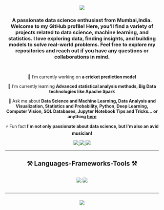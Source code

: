 

<h1 align="center">
    <img src="https://readme-typing-svg.herokuapp.com/?font=Righteous&size=35&center=true&vCenter=true&width=500&height=70&duration=4000&lines=Hi+There!+👋;+I'm+Atharva+Waghdhare!;" />
</h1>

<h3 align="center">A passionate data science enthusiast from Mumbai,India. Welcome to my GitHub profile! Here, you'll find a variety of projects related to data science, machine learning, and statistics. I love exploring data, finding insights, and building models to solve real-world problems. Feel free to explore my repositories and reach out if you have any questions or collaborations in mind.</h3>

<br/>

<div align="center">
 
 🔭 I’m currently working on **a cricket prediction model**
 
 🌱 I’m currently learning **Advanced statistical analysis methods, Big Data technologies like Apache Spark**

 💬 Ask me about **Data Science and Machine Learning,
Data Analysis and Visualization,
Statistics and Probability,
Python, 
Deep Learning, 
Computer Vision,
SQL Databases,
Jupyter Notebook Tips and Tricks... or anything [here](https://github.com/iAtharva26)**

 ⚡ Fun fact **I'm not only passionate about data science, but I'm also an avid musician!**
 
 </div>
 
<div align="center"> 
  <a href="mailto: iatharva26@gmail.com">
    <img src="https://img.shields.io/badge/Gmail-333333?style=for-the-badge&logo=gmail&logoColor=red" />
  </a>
  <a href="https://www.linkedin.com/in/atharva-waghdhare-0a458b1ba/" target="_blank">
    <img src="https://img.shields.io/badge/LinkedIn-0077B5?style=for-the-badge&logo=linkedin&logoColor=white" target="_blank" />
  </a>
  <a href="google.com" target="_blank">
     <img src="https://img.shields.io/badge/Portfolio-FF5722?style=for-the-badge&logo=todoist&logoColor=white" target="_blank" /> <!-- sqlite, safari, google-chrome are other good icon options -->
  </a>
</div>

 <hr/>
 
<h2 align="center">⚒️ Languages-Frameworks-Tools ⚒️</h2>
<br/>
<div align="center">
    <img src="https://skillicons.dev/icons?i=react,bootstrap,mui,html,css,vscode,github,figma,tailwind,git,r" />
    <img src="https://skillicons.dev/icons?i=nodejs,python,javascript,typescript,express,firebase,mongodb,c,java,nextjs,mysql,flask" /><br>
</div>

<br/>
<hr/>







<h3 align="center">
    <img src="https://readme-typing-svg.herokuapp.com/?font=Righteous&size=25&center=true&vCenter=true&width=500&height=70&duration=4000&lines=Thanks+for+visiting!+✌️;+Shoot+me+a+message+on+Linkedin!;I'm+always+down+to+collab+:)">
</h3>

<br/>
